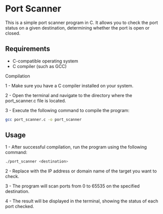 # Port Scanner

This is a simple port scanner program in C. It allows you to check the port status on a given destination, determining whether the port is open or closed.

## Requirements

- C-compatible operating system
- C compiler (such as GCC)

Compilation

1 - Make sure you have a C compiler installed on your system.

2 - Open the terminal and navigate to the directory where the port_scanner.c file is located.

3 - Execute the following command to compile the program:
```sh
gcc port_scanner.c -o port_scanner
```

## Usage

1 - After successful compilation, run the program using the following command:
```sh
./port_scanner <destination>
```
2 - Replace <destination> with the IP address or domain name of the target you want to check.

3 - The program will scan ports from 0 to 65535 on the specified destination.

4 - The result will be displayed in the terminal, showing the status of each port checked.

